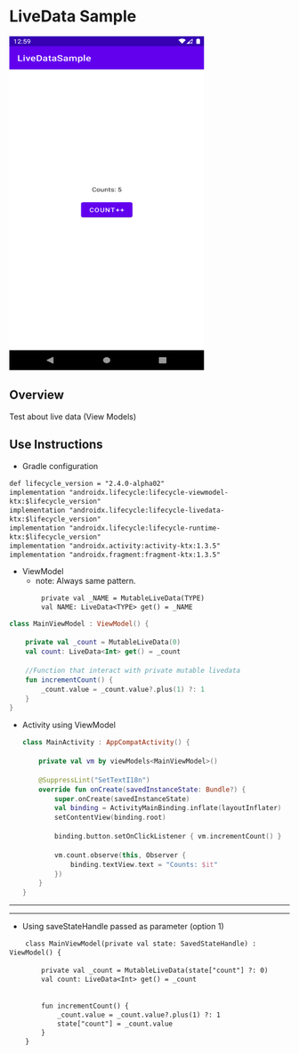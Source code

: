 # LiveData Sample
 <img src="./logo.png" width="350" height="600" />
 

 ## Overview
 Test about live data (View Models)
 
 ## Use Instructions
 
 * Gradle configuration
 ```Gradle
 def lifecycle_version = "2.4.0-alpha02"
 implementation "androidx.lifecycle:lifecycle-viewmodel-ktx:$lifecycle_version"
 implementation "androidx.lifecycle:lifecycle-livedata-ktx:$lifecycle_version"
 implementation "androidx.lifecycle:lifecycle-runtime-ktx:$lifecycle_version"
 implementation "androidx.activity:activity-ktx:1.3.5"
 implementation "androidx.fragment:fragment-ktx:1.3.5"
 ```
* ViewModel
    * note: Always same pattern.
```
        private val _NAME = MutableLiveData(TYPE)
        val NAME: LiveData<TYPE> get() = _NAME 
```
```kotlin
class MainViewModel : ViewModel() {
    
    private val _count = MutableLiveData(0)
    val count: LiveData<Int> get() = _count 

    //Function that interact with private mutable livedata
    fun incrementCount() {
        _count.value = _count.value?.plus(1) ?: 1
    }
}
```

* Activity using ViewModel
    ```kotlin
    class MainActivity : AppCompatActivity() {
    
        private val vm by viewModels<MainViewModel>()
    
        @SuppressLint("SetTextI18n")
        override fun onCreate(savedInstanceState: Bundle?) {
            super.onCreate(savedInstanceState)
            val binding = ActivityMainBinding.inflate(layoutInflater)
            setContentView(binding.root)
    
            binding.button.setOnClickListener { vm.incrementCount() }
    
            vm.count.observe(this, Observer {
                binding.textView.text = "Counts: $it"
            })
        }
    }
    ```
___
___
* Using saveStateHandle passed as parameter (option 1) 
```
    class MainViewModel(private val state: SavedStateHandle) : ViewModel() {
        
        private val _count = MutableLiveData(state["count"] ?: 0)
        val count: LiveData<Int> get() = _count
    
    
        fun incrementCount() {
            _count.value = _count.value?.plus(1) ?: 1
            state["count"] = _count.value
        }
    }
```

